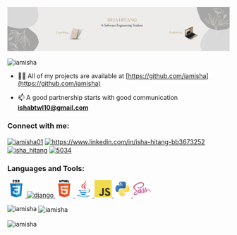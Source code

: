 
![banner](my_design3.png)
<p align="left"> <img src="https://komarev.com/ghpvc/?username=iamisha&label=Profile%20views&color=0e75b6&style=flat" alt="iamisha" /> </p>

- 👨‍💻 All of my projects are available at [https://github.com/iamisha](https://github.com/iamisha)

- 📫 A good partnership starts with good communication **ishabtwl10@gmail.com**

<h3 align="left">Connect with me:</h3>
<p align="left">
<a href="https://codepen.io/iamisha01" target="blank"><img align="center" src="https://raw.githubusercontent.com/rahuldkjain/github-profile-readme-generator/master/src/images/icons/Social/codepen.svg" alt="iamisha01" height="30" width="40" /></a>
<a href="https://linkedin.com/in/https://www.linkedin.com/in/isha-hitang-bb3673252" target="blank"><img align="center" src="https://raw.githubusercontent.com/rahuldkjain/github-profile-readme-generator/master/src/images/icons/Social/linked-in-alt.svg" alt="https://www.linkedin.com/in/isha-hitang-bb3673252" height="30" width="40" /></a>
<a href="https://instagram.com/isha_hitang" target="blank"><img align="center" src="https://raw.githubusercontent.com/rahuldkjain/github-profile-readme-generator/master/src/images/icons/Social/instagram.svg" alt="isha_hitang" height="30" width="40" /></a>
<a href="https://discord.gg/5034" target="blank"><img align="center" src="https://raw.githubusercontent.com/rahuldkjain/github-profile-readme-generator/master/src/images/icons/Social/discord.svg" alt="5034" height="30" width="40" /></a>
</p>

<h3 align="left">Languages and Tools:</h3>
<p align="left"> <a href="https://www.w3schools.com/css/" target="_blank" rel="noreferrer"> <img src="https://raw.githubusercontent.com/devicons/devicon/master/icons/css3/css3-original-wordmark.svg" alt="css3" width="40" height="40"/> </a> <a href="https://www.djangoproject.com/" target="_blank" rel="noreferrer"> <img src="https://cdn.worldvectorlogo.com/logos/django.svg" alt="django" width="40" height="40"/> </a> <a href="https://www.w3.org/html/" target="_blank" rel="noreferrer"> <img src="https://raw.githubusercontent.com/devicons/devicon/master/icons/html5/html5-original-wordmark.svg" alt="html5" width="40" height="40"/> </a> <a href="https://www.java.com" target="_blank" rel="noreferrer"> <img src="https://raw.githubusercontent.com/devicons/devicon/master/icons/java/java-original.svg" alt="java" width="40" height="40"/> </a> <a href="https://developer.mozilla.org/en-US/docs/Web/JavaScript" target="_blank" rel="noreferrer"> <img src="https://raw.githubusercontent.com/devicons/devicon/master/icons/javascript/javascript-original.svg" alt="javascript" width="40" height="40"/> </a> <a href="https://www.python.org" target="_blank" rel="noreferrer"> <img src="https://raw.githubusercontent.com/devicons/devicon/master/icons/python/python-original.svg" alt="python" width="40" height="40"/> </a> <a href="https://sass-lang.com" target="_blank" rel="noreferrer"> <img src="https://raw.githubusercontent.com/devicons/devicon/master/icons/sass/sass-original.svg" alt="sass" width="40" height="40"/> </a> </p>

<p><img align="left" src="https://github-readme-stats.vercel.app/api/top-langs?username=iamisha&show_icons=true&locale=en&layout=compact" alt="iamisha" /></p>

<p>&nbsp;<img align="center" src="https://github-readme-stats.vercel.app/api?username=iamisha&show_icons=true&locale=en" alt="iamisha" /></p>

<p><img align="center" src="https://github-readme-streak-stats.herokuapp.com/?user=iamisha&" alt="iamisha" /></p>
